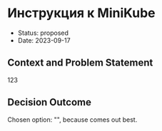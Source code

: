 # Инструкция к MiniKube

* Status: proposed
* Date: 2023-09-17

## Context and Problem Statement

123

## Decision Outcome

Chosen option: "", because comes out best.
